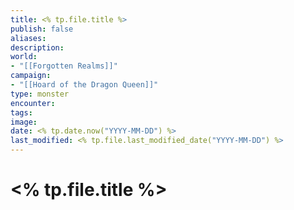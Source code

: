 ```yaml
---
title: <% tp.file.title %>
publish: false
aliases: 
description: 
world:
- "[[Forgotten Realms]]"
campaign:
- "[[Hoard of the Dragon Queen]]"
type: monster
encounter: 
tags: 
image: 
date: <% tp.date.now("YYYY-MM-DD") %>
last_modified: <% tp.file.last_modified_date("YYYY-MM-DD") %>
---
```

# <% tp.file.title %>
